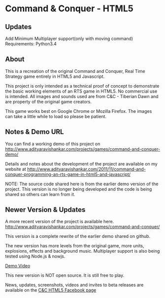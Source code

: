 Command &amp; Conquer - HTML5
=============================
## Updates
Add Minimum Multiplayer support(only with moving command)
Requirements: Python3.4
## About

This is a recreation of the original Command and Conquer, Real Time Strategy game entirely in HTML5 and Javascript.

This project is only intended as a technical proof of concept to demonstrate the basic working elements of an RTS game in HTML5. No commercial use is intended. All images and sounds used are from C&C - Tiberian Dawn and are property of the original game creators.

This game works best on Google Chrome or Mozilla Firefox. The images can take a little while to load so please be patient.

## Notes & Demo URL

You can find a working demo of this project on http://www.adityaravishankar.com/projects/games/command-and-conquer-demo/

Details and notes about the development of the project are available on my website at http://www.adityaravishankar.com/2011/11/command-and-conquer-programming-an-rts-game-in-html5-and-javascript/

NOTE: The source code shared here is from the earlier demo version of the project. This version is no longer being developed and the code is being shared so others can learn from it.

## Newer Version & Updates

A more recent version of the project is available here. http://www.adityaravishankar.com/projects/games/command-and-conquer/

This version is a complete rewrite of the earlier demo shared on github.

The new version has more levels from the original game, more units, explosions, effects and background music. Multiplayer support is also being tested using Node.js & nowjs. 

[Demo Video](http://www.youtube.com/watch?v=HTZCMxNtloQ)

This new version is NOT open source. It is still free to play. 

News, updates, screenshots, videos and invites to beta releases are available on the [C&C HTML5 Facebook page](http://www.facebook.com/CommandConquerHtml5)
